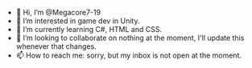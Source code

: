 - 👋 Hi, I’m @Megacore7-19
- 👀 I’m interested in game dev in Unity.
- 🌱 I’m currently learning C#, HTML and CSS.
- 💞️ I’m looking to collaborate on nothing at the moment, I'll update this whenever that changes.
- 📫 How to reach me: sorry, but my inbox is not open at the moment.

<!---
Megacore7-19/Megacore7-19 is a ✨ special ✨ repository because its `README.md` (this file) appears on your GitHub profile.
You can click the Preview link to take a look at your changes.
--->
